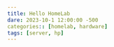 ```yaml
---
title: Hello HomeLab
dare: 2023-10-1 12:00:00 -500
categories:: [homelab, hardware]
tags: [server, hp]
---
```

